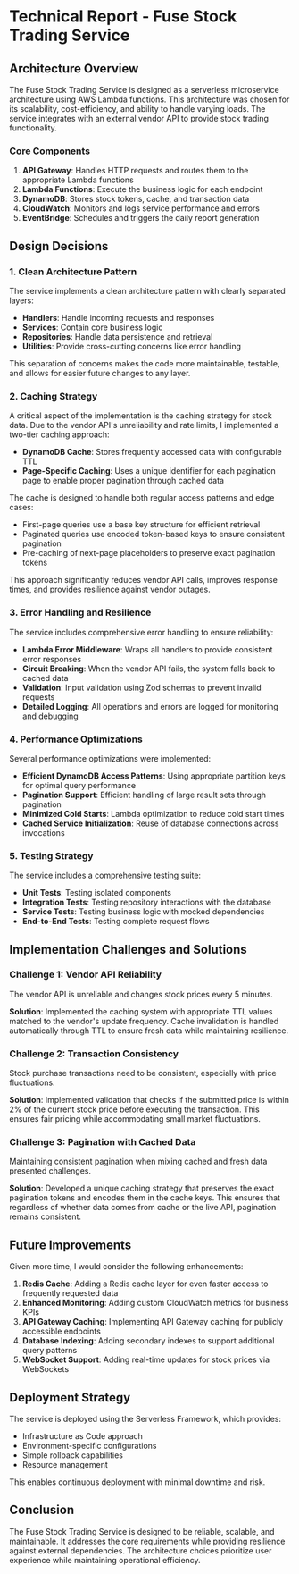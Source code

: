 # Technical Report - Fuse Stock Trading Service

## Architecture Overview

The Fuse Stock Trading Service is designed as a serverless microservice architecture using AWS Lambda functions. This architecture was chosen for its scalability, cost-efficiency, and ability to handle varying loads. The service integrates with an external vendor API to provide stock trading functionality.

### Core Components

1. **API Gateway**: Handles HTTP requests and routes them to the appropriate Lambda functions
2. **Lambda Functions**: Execute the business logic for each endpoint
3. **DynamoDB**: Stores stock tokens, cache, and transaction data
4. **CloudWatch**: Monitors and logs service performance and errors
5. **EventBridge**: Schedules and triggers the daily report generation

## Design Decisions

### 1. Clean Architecture Pattern

The service implements a clean architecture pattern with clearly separated layers:

- **Handlers**: Handle incoming requests and responses
- **Services**: Contain core business logic 
- **Repositories**: Handle data persistence and retrieval
- **Utilities**: Provide cross-cutting concerns like error handling

This separation of concerns makes the code more maintainable, testable, and allows for easier future changes to any layer.

### 2. Caching Strategy

A critical aspect of the implementation is the caching strategy for stock data. Due to the vendor API's unreliability and rate limits, I implemented a two-tier caching approach:

- **DynamoDB Cache**: Stores frequently accessed data with configurable TTL
- **Page-Specific Caching**: Uses a unique identifier for each pagination page to enable proper pagination through cached data

The cache is designed to handle both regular access patterns and edge cases:

- First-page queries use a base key structure for efficient retrieval
- Paginated queries use encoded token-based keys to ensure consistent pagination
- Pre-caching of next-page placeholders to preserve exact pagination tokens

This approach significantly reduces vendor API calls, improves response times, and provides resilience against vendor outages.

### 3. Error Handling and Resilience

The service includes comprehensive error handling to ensure reliability:

- **Lambda Error Middleware**: Wraps all handlers to provide consistent error responses
- **Circuit Breaking**: When the vendor API fails, the system falls back to cached data
- **Validation**: Input validation using Zod schemas to prevent invalid requests
- **Detailed Logging**: All operations and errors are logged for monitoring and debugging

### 4. Performance Optimizations

Several performance optimizations were implemented:

- **Efficient DynamoDB Access Patterns**: Using appropriate partition keys for optimal query performance
- **Pagination Support**: Efficient handling of large result sets through pagination
- **Minimized Cold Starts**: Lambda optimization to reduce cold start times
- **Cached Service Initialization**: Reuse of database connections across invocations

### 5. Testing Strategy

The service includes a comprehensive testing suite:

- **Unit Tests**: Testing isolated components
- **Integration Tests**: Testing repository interactions with the database
- **Service Tests**: Testing business logic with mocked dependencies
- **End-to-End Tests**: Testing complete request flows

## Implementation Challenges and Solutions

### Challenge 1: Vendor API Reliability

The vendor API is unreliable and changes stock prices every 5 minutes.

**Solution**: Implemented the caching system with appropriate TTL values matched to the vendor's update frequency. Cache invalidation is handled automatically through TTL to ensure fresh data while maintaining resilience.

### Challenge 2: Transaction Consistency

Stock purchase transactions need to be consistent, especially with price fluctuations.

**Solution**: Implemented validation that checks if the submitted price is within 2% of the current stock price before executing the transaction. This ensures fair pricing while accommodating small market fluctuations.

### Challenge 3: Pagination with Cached Data

Maintaining consistent pagination when mixing cached and fresh data presented challenges.

**Solution**: Developed a unique caching strategy that preserves the exact pagination tokens and encodes them in the cache keys. This ensures that regardless of whether data comes from cache or the live API, pagination remains consistent.

## Future Improvements

Given more time, I would consider the following enhancements:

1. **Redis Cache**: Adding a Redis cache layer for even faster access to frequently requested data
2. **Enhanced Monitoring**: Adding custom CloudWatch metrics for business KPIs
3. **API Gateway Caching**: Implementing API Gateway caching for publicly accessible endpoints
4. **Database Indexing**: Adding secondary indexes to support additional query patterns
5. **WebSocket Support**: Adding real-time updates for stock prices via WebSockets

## Deployment Strategy

The service is deployed using the Serverless Framework, which provides:

- Infrastructure as Code approach
- Environment-specific configurations
- Simple rollback capabilities
- Resource management

This enables continuous deployment with minimal downtime and risk.

## Conclusion

The Fuse Stock Trading Service is designed to be reliable, scalable, and maintainable. It addresses the core requirements while providing resilience against external dependencies. The architecture choices prioritize user experience while maintaining operational efficiency. 